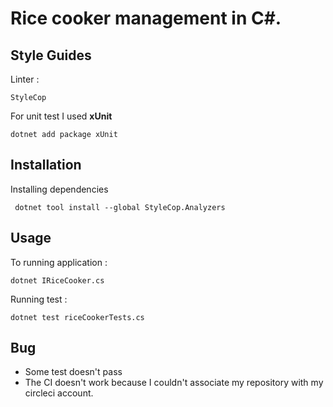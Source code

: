 # Rice cooker management in C#.

## Style Guides 
Linter : 
```
StyleCop
```

For unit test I used **xUnit** 
```
dotnet add package xUnit
``` 

## Installation
Installing dependencies 
```
 dotnet tool install --global StyleCop.Analyzers
```

## Usage
To running application : 
```
dotnet IRiceCooker.cs
```

Running test : 
```
dotnet test riceCookerTests.cs
````

## Bug 
* Some test doesn't pass
* The CI doesn't work because I couldn't associate my repository with my circleci account.
  

